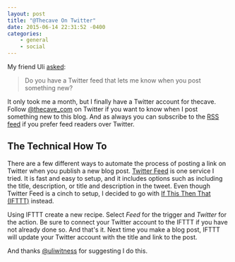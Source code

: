 ```yaml
---
layout: post
title: "@Thecave On Twitter"
date: 2015-06-14 22:31:52 -0400
categories: 
    - general 
    - social
---
```

My friend Uli [asked][1]:

> Do you have a Twitter feed that lets me know when you post something new?

It only took me a month, but I finally have a Twitter account for thecave. Follow [@thecave_com][2] on Twitter if you want to know when I post something new to this blog. And as always you can subscribe to the [RSS feed][3] if you prefer feed readers over Twitter.

## The Technical How To

There are a few different ways to automate the process of posting a link on Twitter when you publish a new blog post. [Twitter Feed][4] is one service I tried. It is fast and easy to setup, and it includes options such as including the title, description, or title and description in the tweet. Even though Twitter Feed is a cinch to setup, I decided to go with [If This Then That (IFTTT)][5] instead.

Using IFTTT create a new recipe. Select *Feed* for the trigger and *Twitter* for the action. Be sure to connect your Twitter account to the IFTTT if you have not already done so. And that's it. Next time you make a blog post, IFTTT will update your Twitter account with the title and link to the post.

And thanks [@uliwitness][6] for suggesting I do this.

[1]: https://twitter.com/uliwitness/status/600656348272001024
[2]: https://twitter.com/thecave_com/
[3]: http://www.thecave.com/feed.xml
[4]: http://twitterfeed.com
[5]: https://ifttt.com/
[6]: https://twitter.com/uliwitness
